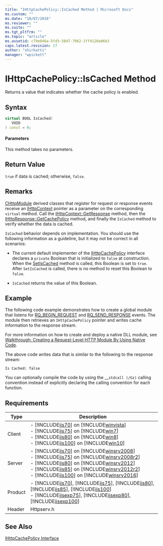 ```yaml
---
title: "IHttpCachePolicy::IsCached Method | Microsoft Docs"
ms.custom: ""
ms.date: "10/07/2016"
ms.reviewer: ""
ms.suite: ""
ms.tgt_pltfrm: ""
ms.topic: "article"
ms.assetid: c79e046a-5fd3-58d7-7962-1ff4120a06b3
caps.latest.revision: 17
author: "shirhatti"
manager: "wpickett"
---
```

# IHttpCachePolicy::IsCached Method
Returns a value that indicates whether the cache policy is enabled.  
  
## Syntax  
  
```cpp  
virtual BOOL IsCached(  
   VOID  
) const = 0;  
```  
  
#### Parameters  
 This method takes no parameters.  
  
## Return Value  
 `true` if data is cached; otherwise, `false`.  
  
## Remarks  
 [CHttpModule](../../../webdevelopment-reference\native-code-api\webdev-native-api-reference/chttpmodule-class.md) derived classes that register for request or response events receive an [IHttpContext](../../../webdevelopment-reference\native-code-api\webdev-native-api-reference/ihttpcontext-interface.md) pointer as a parameter on the corresponding `virtual` method. Call the [IHttpContext::GetResponse](../../../webdevelopment-reference\native-code-api\webdev-native-api-reference/ihttpcontext-getresponse-method.md) method, then the [IHttpResponse::GetCachePolicy](../../../webdevelopment-reference\native-code-api\webdev-native-api-reference/ihttpresponse-getcachepolicy-method.md) method, and finally the `IsCached` method to verify whether the data is cached.  
  
 `IsCached` behavior depends on implementation. You should use the following information as a guideline, but it may not be correct in all scenarios:  
  
-   The current default implementer of the [IHttpCachePolicy](../../../webdevelopment-reference\native-code-api\webdev-native-api-reference/ihttpcachepolicy-interface.md) interface declares a `private` Boolean that is initialized to `false` at construction. When the [SetIsCached](../../../webdevelopment-reference\native-code-api\webdev-native-api-reference/ihttpcachepolicy-setiscached-method.md) method is called, this Boolean is set to `true`. After `SetIsCached` is called, there is no method to reset this Boolean to `false`.  
  
-   `IsCached` returns the value of this Boolean.  
  
## Example  
 The following code example demonstrates how to create a global module that listens for [RQ_BEGIN_REQUEST](../../../webdevelopment-reference\native-code-api\webdev-native-api-reference/request-processing-constants.md) and [RQ_SEND_RESPONSE](../../../webdevelopment-reference\native-code-api\webdev-native-api-reference/request-processing-constants.md) events. The module then retrieves an `IHttpCachePolicy` pointer and writes cache information to the response stream.  
  
<!-- TODO: review snippet reference  [!CODE [IHttpCachePolicy#10](IHttpCachePolicy#10)]  -->  
  
 For more information on how to create and deploy a native DLL module, see [Walkthrough: Creating a Request-Level HTTP Module By Using Native Code](../../../webdevelopment-reference\native-code-development-overview\native-code-dev-overview/walkthrough-creating-a-request-level-http-module-by-using-native-code.md).  
  
 The above code writes data that is similar to the following to the response stream:  
  
```  
Is Cached: false  
```  
  
 You can optionally compile the code by using the __`stdcall (/Gz)` calling convention instead of explicitly declaring the calling convention for each function.  
  
## Requirements  
  
|Type|Description|  
|----------|-----------------|  
|Client|-   [!INCLUDE[iis70](../../../wmi-provider/includes/iis70-md.md)] on [!INCLUDE[winvista](../../../wmi-provider/includes/winvista-md.md)]<br />-   [!INCLUDE[iis75](../../../wmi-provider/includes/iis75-md.md)] on [!INCLUDE[win7](../../../wmi-provider/includes/win7-md.md)]<br />-   [!INCLUDE[iis80](../../../wmi-provider/includes/iis80-md.md)] on [!INCLUDE[win8](../../../wmi-provider/includes/win8-md.md)]<br />-   [!INCLUDE[iis100](../../../wmi-provider/includes/iis100-md.md)] on [!INCLUDE[win10](../../../wmi-provider/includes/win10-md.md)]|  
|Server|-   [!INCLUDE[iis70](../../../wmi-provider/includes/iis70-md.md)] on [!INCLUDE[winsrv2008](../../../wmi-provider/includes/winsrv2008-md.md)]<br />-   [!INCLUDE[iis75](../../../wmi-provider/includes/iis75-md.md)] on [!INCLUDE[winsrv2008r2](../../../wmi-provider/includes/winsrv2008r2-md.md)]<br />-   [!INCLUDE[iis80](../../../wmi-provider/includes/iis80-md.md)] on [!INCLUDE[winsrv2012](../../../wmi-provider/includes/winsrv2012-md.md)]<br />-   [!INCLUDE[iis85](../../../wmi-provider/includes/iis85-md.md)] on [!INCLUDE[winsrv2012r2](../../../wmi-provider/includes/winsrv2012r2-md.md)]<br />-   [!INCLUDE[iis100](../../../wmi-provider/includes/iis100-md.md)] on [!INCLUDE[winsrv2016](../../../wmi-provider/includes/winsrv2016-md.md)]|  
|Product|-   [!INCLUDE[iis70](../../../wmi-provider/includes/iis70-md.md)], [!INCLUDE[iis75](../../../wmi-provider/includes/iis75-md.md)], [!INCLUDE[iis80](../../../wmi-provider/includes/iis80-md.md)], [!INCLUDE[iis85](../../../wmi-provider/includes/iis85-md.md)], [!INCLUDE[iis100](../../../wmi-provider/includes/iis100-md.md)]<br />-   [!INCLUDE[iisexp75](../../../webdevelopment-reference\native-code-api\webdev-native-api-reference/includes/iisexp75-md.md)], [!INCLUDE[iisexp80](../../../webdevelopment-reference\native-code-api\webdev-native-api-reference/includes/iisexp80-md.md)], [!INCLUDE[iisexp100](../../../webdevelopment-reference\native-code-api\webdev-native-api-reference/includes/iisexp100-md.md)]|  
|Header|Httpserv.h|  
  
## See Also  
 [IHttpCachePolicy Interface](../../../webdevelopment-reference\native-code-api\webdev-native-api-reference/ihttpcachepolicy-interface.md)